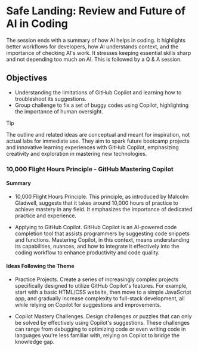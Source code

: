 # Safe Landing: Review and Future of AI in Coding

The session ends with a summary of how AI helps in coding. It highlights better workflows for developers, how AI understands context, and the importance of checking AI's work. It stresses keeping essential skills sharp and not depending too much on AI. This is followed by a Q & A session.

## Objectives

- Understanding the limitations of GitHub Copilot and learning how to troubleshoot its suggestions.
- Group challenge to fix a set of buggy codes using Copilot, highlighting the importance of human oversight.

> [!TIP]
> The outline and related ideas are conceptual and meant for inspiration, not actual labs for immediate use. They aim to spark future bootcamp projects and innovative learning experiences with GitHub Copilot, emphasizing creativity and exploration in mastering new technologies.

### 10,000 Flight Hours Principle - GitHub Mastering Copilot

#### Summary

- 10,000 Flight Hours Principle. This principle, as introduced by Malcolm Gladwell, suggests that it takes around 10,000 hours of practice to achieve mastery in any field. It emphasizes the importance of dedicated practice and experience.

- Applying to GitHub Copilot. GitHub Copilot is an AI-powered code completion tool that assists programmers by suggesting code snippets and functions. Mastering Copilot, in this context, means understanding its capabilities, nuances, and how to integrate it effectively into the coding workflow to enhance productivity and code quality.

#### Ideas Following the Theme

- Practice Projects. Create a series of increasingly complex projects specifically designed to utilize GitHub Copilot's features. For example, start with a basic HTML/CSS website, then move to a simple JavaScript app, and gradually increase complexity to full-stack development, all while relying on Copilot for suggestions and improvements.

- Copilot Mastery Challenges. Design challenges or puzzles that can only be solved by effectively using Copilot's suggestions. These challenges can range from debugging to optimizing code or even writing code in languages you're less familiar with, relying on Copilot to bridge the knowledge gap.
